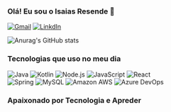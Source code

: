### Olá! Eu sou o Isaias Resende 👋


[![Gmail](https://img.shields.io/badge/Gmail-D14836?style=for-the-badge&logo=gmail&logoColor=white)](mailto:isaiascarvalho1074@gmail.com)
[![LinkdIn](https://img.shields.io/badge/LinkedIn-0077B5?style=for-the-badge&logo=linkedin&logoColor=white)](https://www.linkedin.com/in/isaias-resende?lipi=urn%3Ali%3Apage%3Ad_flagship3_profile_view_base_contact_details%3BlkwNwBIOTom3n6%2BfQ06q0Q%3D%3D)


![Anurag's GitHub stats](https://github-readme-stats.vercel.app/api?username=isaiasRLC&show_icons=true&theme=radical)


### Tecnologias que uso no meu dia

![Java](https://img.shields.io/badge/Java-ED8B00?style=for-the-badge&logo=openjdk&logoColor=white)
![Kotlin](https://img.shields.io/badge/Kotlin-0095D5?&style=for-the-badge&logo=kotlin&logoColor=white)
![Node.js](https://img.shields.io/badge/Node.js-43853D?style=for-the-badge&logo=node.js&logoColor=white)
![JavaScript](https://img.shields.io/badge/JavaScript-F7DF1E?style=for-the-badge&logo=javascript&logoColor=black)
![React](https://img.shields.io/badge/React-20232A?style=for-the-badge&logo=react&logoColor=61DAFB)<br/>
![Spring](https://img.shields.io/badge/Spring-6DB33F?style=for-the-badge&logo=spring&logoColor=white)
![MySQL](https://img.shields.io/badge/MySQL-00000F?style=for-the-badge&logo=mysql&logoColor=white)
![Amazon AWS](https://img.shields.io/badge/Amazon_AWS-FF9900?style=for-the-badge&logo=amazonaws&logoColor=white)
![Azure DevOps](https://img.shields.io/badge/Azure_DevOps-0078D7?style=for-the-badge&logo=azure-devops&logoColor=white)
<br/>

### Apaixonado por Tecnologia e Apreder
